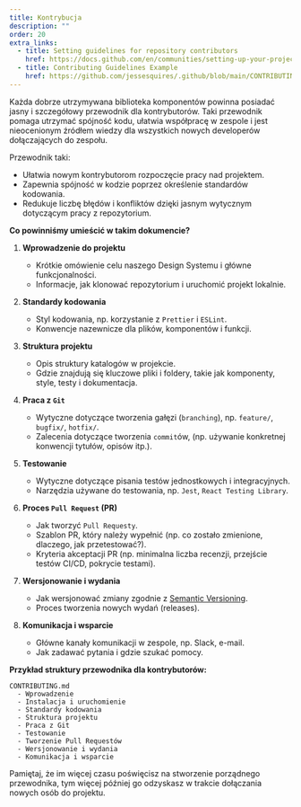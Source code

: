 ```yaml
---
title: Kontrybucja
description: ""
order: 20
extra_links:
  - title: Setting guidelines for repository contributors
    href: https://docs.github.com/en/communities/setting-up-your-project-for-healthy-contributions/setting-guidelines-for-repository-contributors
  - title: Contributing Guidelines Example
    href: https://github.com/jessesquires/.github/blob/main/CONTRIBUTING.md
---
```


Każda dobrze utrzymywana biblioteka komponentów powinna posiadać jasny i szczegółowy przewodnik dla kontrybutorów. Taki przewodnik pomaga utrzymać spójność kodu, ułatwia współpracę w zespole i jest nieocenionym źródłem wiedzy dla wszystkich nowych developerów dołączających do zespołu.

Przewodnik taki:

- Ułatwia nowym kontrybutorom rozpoczęcie pracy nad projektem.
- Zapewnia spójność w kodzie poprzez określenie standardów kodowania.
- Redukuje liczbę błędów i konfliktów dzięki jasnym wytycznym dotyczącym pracy z repozytorium.

**Co powinniśmy umieścić w takim dokumencie?**

1. **Wprowadzenie do projektu**

   - Krótkie omówienie celu naszego Design Systemu i główne funkcjonalności.
   - Informacje, jak klonować repozytorium i uruchomić projekt lokalnie.

2. **Standardy kodowania**

   - Styl kodowania, np. korzystanie z `Prettier` i `ESLint`.
   - Konwencje nazewnicze dla plików, komponentów i funkcji.

3. **Struktura projektu**

   - Opis struktury katalogów w projekcie.
   - Gdzie znajdują się kluczowe pliki i foldery, takie jak komponenty, style, testy i dokumentacja.

4. **Praca z `Git`**

   - Wytyczne dotyczące tworzenia gałęzi (`branching`), np. `feature/`, `bugfix/`, `hotfix/`.
   - Zalecenia dotyczące tworzenia `commit`ów, (np. używanie konkretnej konwencji tytułów, opisów itp.).

5. **Testowanie**

   - Wytyczne dotyczące pisania testów jednostkowych i integracyjnych.
   - Narzędzia używane do testowania, np. `Jest`, `React Testing Library`.

6. **Proces `Pull Request` (PR)**

   - Jak tworzyć `Pull Requesty`.
   - Szablon PR, który należy wypełnić (np. co zostało zmienione, dlaczego, jak przetestować?).
   - Kryteria akceptacji PR (np. minimalna liczba recenzji, przejście testów CI/CD, pokrycie testami).

7. **Wersjonowanie i wydania**

   - Jak wersjonować zmiany zgodnie z [Semantic Versioning](https://semver.org/).
   - Proces tworzenia nowych wydań (releases).

8. **Komunikacja i wsparcie**
   - Główne kanały komunikacji w zespole, np. Slack, e-mail.
   - Jak zadawać pytania i gdzie szukać pomocy.

**Przykład struktury przewodnika dla kontrybutorów:**

```
CONTRIBUTING.md
  - Wprowadzenie
  - Instalacja i uruchomienie
  - Standardy kodowania
  - Struktura projektu
  - Praca z Git
  - Testowanie
  - Tworzenie Pull Requestów
  - Wersjonowanie i wydania
  - Komunikacja i wsparcie
```

Pamiętaj, że im więcej czasu poświęcisz na stworzenie porządnego przewodnika, tym więcej później go odzyskasz w trakcie dołączania nowych osób do projektu.
